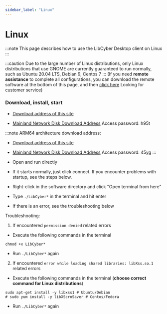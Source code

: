 ```yaml
---
sidebar_label: "Linux"
---
```

# Linux

:::note
This page describes how to use the LibCyber ​​Desktop client on Linux
:::

:::caution
Due to the large number of Linux distributions, only Linux distributions that use GNOME are currently guaranteed to run normally, such as Ubuntu 20.04 LTS, Debian 9, Centos 7
:::
(If you need **remote assistance** to complete all configurations, you can download the remote software at the bottom of this page, and then [click here](https://go.crisp.chat/chat/embed/?website_id=9bf1c6d9-b23b-4b0c-95aa-fbeac29d2be6) Looking for customer service)


### Download, install, start

- [Download address of this site](https://panel.libcyber.xyz/clients/LibCyber-V1.2.5.AppImage)

- [Mainland Network Disk Download Address](https://wwi.lanzoui.com/iKo6Uvu512j) Access password: h95t

:::note
ARM64 architecture download address:
- [Download address of this site](https://panel.libcyber.xyz/clients/LibCyber-V1.2.5-arm64.AppImage)
- [Mainland Network Disk Download Address](https://wwi.lanzoui.com/iVqnTvu52ad) Access password: 45yg
:::

- Open and run directly

- If it starts normally, just click connect. If you encounter problems with startup, see the steps below.

- Right-click in the software directory and click "Open terminal from here"

- Type `./LibCyber*` in the terminal and hit enter

- If there is an error, see the troubleshooting below

Troubleshooting:

1. If encountered `permission denied` related errors

- Execute the following commands in the terminal
```shell
chmod +x LibCyber*
```
- Run `./LibCyber*` again

2. If encountered `error while loading shared libraries: libXss.so.1` related errors

- Execute the following commands in the terminal (**choose correct command for Linux distributions**)
```shell
sudo apt-get install -y libxss1 # Ubuntu/Debian
# sudo yum install -y libXScrnSaver # Centos/Fedora
```

- Run `./LibCyber*` again